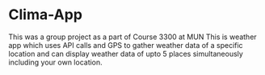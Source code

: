 # Clima-App
This was a group project as a part of Course 3300 at MUN
This is weather app which uses API calls and GPS to gather weather data of a specific location and can display weather data of upto 5 places simultaneously including your own location.
